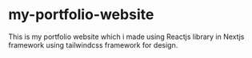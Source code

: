 # my-portfolio-website
This is my portfolio website which i made using Reactjs library in Nextjs framework using tailwindcss framework for design.

